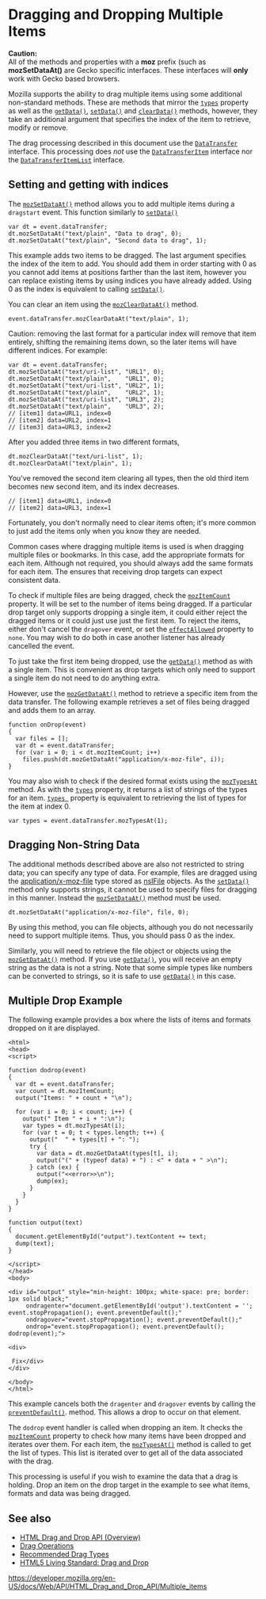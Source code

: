Dragging and Dropping Multiple Items
====================================

**Caution:**  
All of the methods and properties with a **moz** prefix (such as **mozSetDataAt()** are Gecko specific interfaces. These interfaces will **only** work with Gecko based browsers.

Mozilla supports the ability to drag multiple items using some additional non-standard methods. These are methods that mirror the [`types`](../datatransfer/types) property as well as the [`getData()`](../datatransfer/getdata), [`setData()`](../datatransfer/setdata) and [`clearData()`](../datatransfer/cleardata) methods, however, they take an additional argument that specifies the index of the item to retrieve, modify or remove.

The drag processing described in this document use the [`DataTransfer`](../datatransfer) interface. This processing does *not* use the [`DataTransferItem`](../datatransferitem) interface nor the [`DataTransferItemList`](../datatransferitemlist) interface.

Setting and getting with indices
--------------------------------

The [`mozSetDataAt()`](../datatransfer/mozsetdataat) method allows you to add multiple items during a `dragstart` event. This function similarly to [`setData()`](../datatransfer/setdata)

    var dt = event.dataTransfer;
    dt.mozSetDataAt("text/plain", "Data to drag", 0);
    dt.mozSetDataAt("text/plain", "Second data to drag", 1);

This example adds two items to be dragged. The last argument specifies the index of the item to add. You should add them in order starting with 0 as you cannot add items at positions farther than the last item, however you can replace existing items by using indices you have already added. Using 0 as the index is equivalent to calling [`setData()`](../datatransfer/setdata).

You can clear an item using the [`mozClearDataAt()`](../datatransfer/mozcleardataat) method.

    event.dataTransfer.mozClearDataAt("text/plain", 1);

Caution: removing the last format for a particular index will remove that item entirely, shifting the remaining items down, so the later items will have different indices. For example:

    var dt = event.dataTransfer;
    dt.mozSetDataAt("text/uri-list", "URL1", 0);
    dt.mozSetDataAt("text/plain",    "URL1", 0);
    dt.mozSetDataAt("text/uri-list", "URL2", 1);
    dt.mozSetDataAt("text/plain",    "URL2", 1);
    dt.mozSetDataAt("text/uri-list", "URL3", 2);
    dt.mozSetDataAt("text/plain",    "URL3", 2);
    // [item1] data=URL1, index=0
    // [item2] data=URL2, index=1
    // [item3] data=URL3, index=2

After you added three items in two different formats,

    dt.mozClearDataAt("text/uri-list", 1);
    dt.mozClearDataAt("text/plain", 1);

You've removed the second item clearing all types, then the old third item becomes new second item, and its index decreases.

    // [item1] data=URL1, index=0
    // [item2] data=URL3, index=1

Fortunately, you don't normally need to clear items often; it's more common to just add the items only when you know they are needed.

Common cases where dragging multiple items is used is when dragging multiple files or bookmarks. In this case, add the appropriate formats for each item. Although not required, you should always add the same formats for each item. The ensures that receiving drop targets can expect consistent data.

To check if multiple files are being dragged, check the [`mozItemCount`](../datatransfer/mozitemcount) property. It will be set to the number of items being dragged. If a particular drop target only supports dropping a single item, it could either reject the dragged items or it could just use just the first item. To reject the items, either don't cancel the `dragover` event, or set the [`effectAllowed`](../datatransfer/effectallowed) property to `none`. You may wish to do both in case another listener has already cancelled the event.

To just take the first item being dropped, use the [`getData()`](../datatransfer/getdata) method as with a single item. This is convenient as drop targets which only need to support a single item do not need to do anything extra.

However, use the [`mozGetDataAt()`](../datatransfer/mozgetdataat) method to retrieve a specific item from the data transfer. The following example retrieves a set of files being dragged and adds them to an array.

    function onDrop(event)
    {
      var files = [];
      var dt = event.dataTransfer;
      for (var i = 0; i < dt.mozItemCount; i++)
        files.push(dt.mozGetDataAt("application/x-moz-file", i));
    }

You may also wish to check if the desired format exists using the [`mozTypesAt`](../datatransfer/moztypesat) method. As with the [`types`](../datatransfer/types) property, it returns a list of strings of the types for an item. [`types `](../datatransfer/types) property is equivalent to retrieving the list of types for the item at index 0.

    var types = event.dataTransfer.mozTypesAt(1);

Dragging Non-String Data
------------------------

The additional methods described above are also not restricted to string data; you can specify any type of data. For example, files are dragged using the [application/x-moz-file](recommended_drag_types#file) type stored as [nsIFile](https://developer.mozilla.org/en-US/docs/XPCOM_Interface_Reference/nsIFile) objects. As the [`setData()`](../datatransfer/setdata) method only supports strings, it cannot be used to specify files for dragging in this manner. Instead the [`mozSetDataAt()`](../datatransfer/mozsetdataat) method must be used.

    dt.mozSetDataAt("application/x-moz-file", file, 0);

By using this method, you can file objects, although you do not necessarily need to support multiple items. Thus, you should pass 0 as the index.

Similarly, you will need to retrieve the file object or objects using the [`mozGetDataAt()`](../datatransfer/mozgetdataat) method. If you use [`getData()`](../datatransfer/getdata), you will receive an empty string as the data is not a string. Note that some simple types like numbers can be converted to strings, so it is safe to use [`getData()`](../datatransfer/getdata) in this case.

Multiple Drop Example
---------------------

The following example provides a box where the lists of items and formats dropped on it are displayed.

    <html>
    <head>
    <script>

    function dodrop(event)
    {
      var dt = event.dataTransfer;
      var count = dt.mozItemCount;
      output("Items: " + count + "\n");

      for (var i = 0; i < count; i++) {
        output(" Item " + i + ":\n");
        var types = dt.mozTypesAt(i);
        for (var t = 0; t < types.length; t++) {
          output("  " + types[t] + ": ");
          try {
            var data = dt.mozGetDataAt(types[t], i);
            output("(" + (typeof data) + ") : <" + data + " >\n");
          } catch (ex) {
            output("<<error>>\n");
            dump(ex);
          }
        }
      }
    }

    function output(text)
    {
      document.getElementById("output").textContent += text;
      dump(text);
    }

    </script>
    </head>
    <body>

    <div id="output" style="min-height: 100px; white-space: pre; border: 1px solid black;"
         ondragenter="document.getElementById('output').textContent = ''; event.stopPropagation(); event.preventDefault();"
         ondragover="event.stopPropagation(); event.preventDefault();"
         ondrop="event.stopPropagation(); event.preventDefault(); dodrop(event);">

    <div>

     Fix</div>
    </div>

    </body>
    </html>

This example cancels both the `dragenter` and `dragover` events by calling the [`preventDefault()`](../event/preventdefault). method. This allows a drop to occur on that element.

The `dodrop` event handler is called when dropping an item. It checks the [`mozItemCount`](../datatransfer/mozitemcount) property to check how many items have been dropped and iterates over them. For each item, the [`mozTypesAt()`](../datatransfer/moztypesat) method is called to get the list of types. This list is iterated over to get all of the data associated with the drag.

This processing is useful if you wish to examine the data that a drag is holding. Drop an item on the drop target in the example to see what items, formats and data was being dragged.

See also
--------

-   <a href="../html_drag_and_drop_api" class="internal">HTML Drag and Drop API (Overview)</a>
-   <a href="web/guide/html/drag_operations" class="internal">Drag Operations</a>
-   <a href="recommended_drag_types" class="internal">Recommended Drag Types</a>
-   [HTML5 Living Standard: Drag and Drop](https://html.spec.whatwg.org/multipage/interaction.html#dnd)

<a href="https://developer.mozilla.org/en-US/docs/Web/API/HTML_Drag_and_Drop_API/Multiple_items" class="_attribution-link">https://developer.mozilla.org/en-US/docs/Web/API/HTML_Drag_and_Drop_API/Multiple_items</a>
